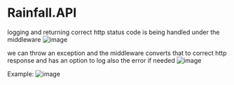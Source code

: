 # Rainfall.API

logging and returning correct http status code is being handled under the middleware
![image](https://github.com/hzaragoza/Rainfall.API/assets/20300192/838c77f9-9662-41a4-8218-7f54db498c14)

we can throw an exception and the middleware converts that to correct http response and has an option to log also the error if needed
![image](https://github.com/hzaragoza/Rainfall.API/assets/20300192/85c2284f-830a-41ce-994f-e37b7634ee8e)

Example:
![image](https://github.com/hzaragoza/Rainfall.API/assets/20300192/6b2cb312-537e-4b7f-96be-68004724125a)
